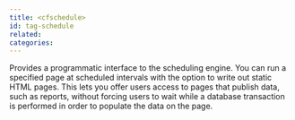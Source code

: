 ```yaml
---
title: <cfschedule>
id: tag-schedule
related:
categories:
---
```


Provides a programmatic interface to the scheduling engine. You can run a specified
  page at scheduled intervals with the option to write out static HTML pages. This lets you offer users
  access to pages that publish data, such as reports, without forcing users to wait while a database transaction
  is performed in order to populate the data on the page.